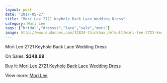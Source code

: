```yaml
---
layout: post
date: '2017-05-27'
title: "Mori Lee 2721 Keyhole Back Lace Wedding Dress"
category: Mori Lee
tags: ["bridal","dresses","lace","sale","mori"]
image: http://www.eudances.com/12824-thickbox_default/mori-lee-2721-keyhole-back-lace-wedding-dress.jpg
---
```

Mori Lee 2721 Keyhole Back Lace Wedding Dress

On Sales: **$348.99**
<a href="https://www.eudances.com/en/mori-lee/3921-mori-lee-2721-keyhole-back-lace-wedding-dress.html"><amp-img layout="responsive" width="600" height="600" src="//www.eudances.com/12824-thickbox_default/mori-lee-2721-keyhole-back-lace-wedding-dress.jpg" alt="Mori Lee 2721 Keyhole Back Lace Wedding Dress 0" /></a>
<a href="https://www.eudances.com/en/mori-lee/3921-mori-lee-2721-keyhole-back-lace-wedding-dress.html"><amp-img layout="responsive" width="600" height="600" src="//www.eudances.com/12829-thickbox_default/mori-lee-2721-keyhole-back-lace-wedding-dress.jpg" alt="Mori Lee 2721 Keyhole Back Lace Wedding Dress 1" /></a>
<a href="https://www.eudances.com/en/mori-lee/3921-mori-lee-2721-keyhole-back-lace-wedding-dress.html"><amp-img layout="responsive" width="600" height="600" src="//www.eudances.com/12828-thickbox_default/mori-lee-2721-keyhole-back-lace-wedding-dress.jpg" alt="Mori Lee 2721 Keyhole Back Lace Wedding Dress 2" /></a>
<a href="https://www.eudances.com/en/mori-lee/3921-mori-lee-2721-keyhole-back-lace-wedding-dress.html"><amp-img layout="responsive" width="600" height="600" src="//www.eudances.com/12827-thickbox_default/mori-lee-2721-keyhole-back-lace-wedding-dress.jpg" alt="Mori Lee 2721 Keyhole Back Lace Wedding Dress 3" /></a>
<a href="https://www.eudances.com/en/mori-lee/3921-mori-lee-2721-keyhole-back-lace-wedding-dress.html"><amp-img layout="responsive" width="600" height="600" src="//www.eudances.com/12826-thickbox_default/mori-lee-2721-keyhole-back-lace-wedding-dress.jpg" alt="Mori Lee 2721 Keyhole Back Lace Wedding Dress 4" /></a>
<a href="https://www.eudances.com/en/mori-lee/3921-mori-lee-2721-keyhole-back-lace-wedding-dress.html"><amp-img layout="responsive" width="600" height="600" src="//www.eudances.com/12825-thickbox_default/mori-lee-2721-keyhole-back-lace-wedding-dress.jpg" alt="Mori Lee 2721 Keyhole Back Lace Wedding Dress 5" /></a>

Buy it: [Mori Lee 2721 Keyhole Back Lace Wedding Dress](https://www.eudances.com/en/mori-lee/3921-mori-lee-2721-keyhole-back-lace-wedding-dress.html "Mori Lee 2721 Keyhole Back Lace Wedding Dress")

View more: [Mori Lee](https://www.eudances.com/en/9-mori-lee "Mori Lee")